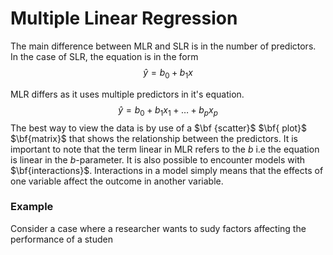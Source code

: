# Multiple Linear Regression
The main difference between MLR and SLR is in the number of predictors. In the case of SLR, the equation is in the form
$$\hat{y} = b_0 + b_1x $$


MLR differs as it uses multiple predictors in it's equation.
$$\hat{y} = b_0 + b_1x_1 + \dots + b_px_p$$
The best way to view the data is by use of a $\bf {scatter}$ $\bf{ plot}$ $\bf{matrix}$ that shows the relationship between the predictors.
It is important to note that the term linear in MLR refers to the $b$ i.e the equation is linear in the $b$-parameter.
It is also possible to encounter models with $\bf{interactions}$. Interactions in a model simply means that the effects of one variable affect the outcome in another variable. 
### Example
Consider a case where a researcher wants to sudy factors affecting the performance of a studen 
<!--stackedit_data:
eyJoaXN0b3J5IjpbMTgzNzY3OTUwMiw0ODQyMjQwMTAsODkyMT
g4NjAzLDIwNTMwNjQ4MzIsLTQxMzAwNjQsLTE4MTUxNTA2OSw1
NzA1MjU3MzQsLTk2MTg5NzgzXX0=
-->